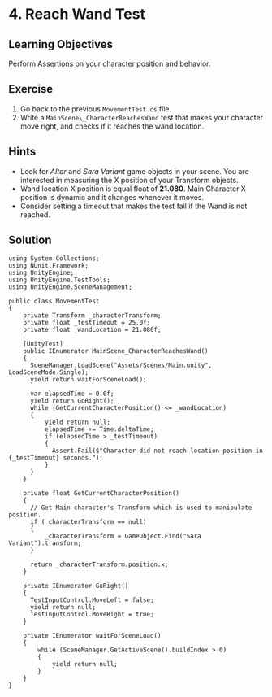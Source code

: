 # 4\. Reach Wand Test

## Learning Objectives

Perform Assertions on your character position and behavior.

## Exercise

1.  Go back to the previous `MovementTest.cs` file.
2.  Write a `MainScene\_CharacterReachesWand` test that makes your character move right, and checks if it reaches the wand location.

## Hints

*   Look for _Altar_ and _Sara Variant_ game objects in your scene. You are interested in measuring the X position of your Transform objects.
*   Wand location X position is equal float of **21.080**. Main Character X position is dynamic and it changes whenever it moves.
*   Consider setting a timeout that makes the test fail if the Wand is not reached.

## Solution

```
using System.Collections;
using NUnit.Framework;
using UnityEngine;
using UnityEngine.TestTools;
using UnityEngine.SceneManagement;

public class MovementTest
{
    private Transform _characterTransform;
    private float _testTimeout = 25.0f;
    private float _wandLocation = 21.080f;

    [UnityTest]
    public IEnumerator MainScene_CharacterReachesWand()
    {
      SceneManager.LoadScene("Assets/Scenes/Main.unity", LoadSceneMode.Single);
      yield return waitForSceneLoad();

      var elapsedTime = 0.0f;
      yield return GoRight();
      while (GetCurrentCharacterPosition() <= _wandLocation)
      {
          yield return null;
          elapsedTime += Time.deltaTime;
          if (elapsedTime > _testTimeout)
          {
            Assert.Fail($"Character did not reach location position in {_testTimeout} seconds.");
          }
      }
    }

    private float GetCurrentCharacterPosition()
    {
      // Get Main character's Transform which is used to manipulate position.
      if (_characterTransform == null)
      {
          _characterTransform = GameObject.Find("Sara Variant").transform;
      }

      return _characterTransform.position.x;
    }

    private IEnumerator GoRight()
    {
      TestInputControl.MoveLeft = false;
      yield return null;
      TestInputControl.MoveRight = true;
    }

    private IEnumerator waitForSceneLoad()
    {
        while (SceneManager.GetActiveScene().buildIndex > 0)
        {
            yield return null;
        }
    }
}
```
